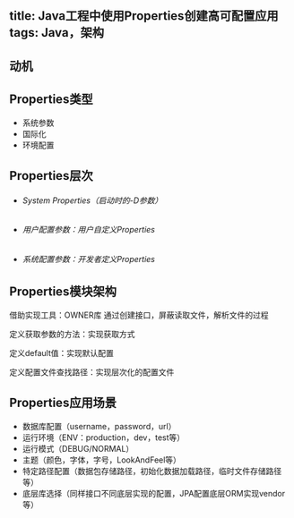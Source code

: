 title: Java工程中使用Properties创建高可配置应用
tags: Java，架构
---
## 动机

## Properties类型
- 系统参数
- 国际化
- 环境配置
## Properties层次
- ###### System Properties（启动时的-D参数）
- ###### 用户配置参数：用户自定义Properties
- ###### 系统配置参数：开发者定义Properties

## Properties模块架构
借助实现工具：OWNER库
通过创建接口，屏蔽读取文件，解析文件的过程

定义获取参数的方法：实现获取方式

定义default值：实现默认配置

定义配置文件查找路径：实现层次化的配置文件

## Properties应用场景
- 数据库配置（username，password，url）
- 运行环境（ENV：production，dev，test等）
- 运行模式（DEBUG/NORMAL）
- 主题（颜色，字体，字号，LookAndFeel等）
- 特定路径配置（数据包存储路径，初始化数据加载路径，临时文件存储路径等）
- 底层库选择（同样接口不同底层实现的配置，JPA配置底层ORM实现vendor等）
